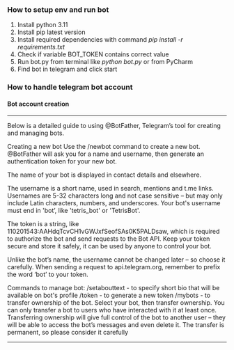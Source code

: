 ### How to setup env and run bot

1. Install python 3.11
2. Install pip latest version
3. Install required dependencies with command *pip install -r requirements.txt*
4. Check if variable BOT_TOKEN contains correct value
5. Run bot.py from terminal like *python bot.py* or from PyCharm
6. Find bot in telegram and click start 

### How to handle telegram bot account

#### Bot account creation
__________________________________________________________________________________________________________________________________________________
Below is a detailed guide to using @BotFather, Telegram’s tool for creating and managing bots.

Creating a new bot
Use the /newbot command to create a new bot. @BotFather will ask you for a name and username, then generate an authentication token for your new bot.

The name of your bot is displayed in contact details and elsewhere.

The username is a short name, used in search, mentions and t.me links. Usernames are 5-32 characters long and not case sensitive – but may only include Latin characters, numbers, and underscores. Your bot's username must end in 'bot’, like 'tetris_bot' or 'TetrisBot'.

The token is a string, like 110201543:AAHdqTcvCH1vGWJxfSeofSAs0K5PALDsaw, which is required to authorize the bot and send requests to the Bot API. Keep your token secure and store it safely, it can be used by anyone to control your bot.

Unlike the bot’s name, the username cannot be changed later – so choose it carefully.
When sending a request to api.telegram.org, remember to prefix the word ‘bot’ to your token.

Commands to manage bot:
/setabouttext - to specify short bio that will be available on bot's profile
/token - to generate a new token
/mybots - to transfer ownership of the bot. Select your bot, then transfer ownership. You can only transfer a bot to users who have interacted with it at least once. Transferring ownership will give full control of the bot to another user – they will be able to access the bot’s messages and even delete it. The transfer is permanent, so please consider it carefully
__________________________________________________________________________________________________________________________________________________
